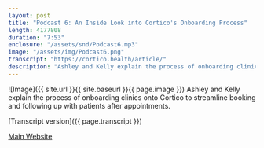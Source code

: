 ```yaml
---
layout: post
title: "Podcast 6: An Inside Look into Cortico's Onboarding Process"
length: 4177808
duration: "7:53"
enclosure: "/assets/snd/Podcast6.mp3"
image: "/assets/img/Podcast6.png"
transcript: "https://cortico.health/article/"
description: "Ashley and Kelly explain the process of onboarding clinics onto Cortico to streamline booking and following up with patients after appointments."
---
```

![Image]({{ site.url }}{{ site.baseurl }}{{ page.image }})
Ashley and Kelly explain the process of onboarding clinics onto Cortico to streamline booking and following up with patients after appointments.

[Transcript version]({{ page.transcript }})

[Main Website](https://cortico.health)